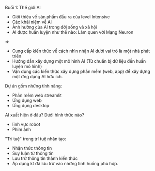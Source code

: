 Buổi 1: Thế giới AI
- Giới thiệu về sản phẩm đầu ra của level Intensive
- Các khái niệm về AI
- Ảnh hưởng của AI trong đời sống và xã hội
- AI được huấn luyện như thế nào: Làm quen với Mạng Neuron

=> 
- Cung cấp kiến thức về cách nhìn nhận AI dưới vai trò là một nhà phát triển
- Hướng dẫn xây dựng một mô hình AI (Từ chuẩn bị dữ liệu đến huấn luyện mô hình)
- Vận dụng các kiến thức xây dựng phần mềm (web, app) để xây dựng một ứng dụng AI hữu ích.

Dự án gồm những tính năng:
- Phần mềm web streamlit
- Ứng dụng web
- Ứng dụng desktop

AI xuất hiện ở đâu? Dưới hình thức nào?
- lĩnh vực robot
- Phim ảnh


"Trí tuệ" trong trí tuệ nhân tạo: 
- Nhận thức thông tin
- Suy luận từ thông tin
- Lưu trữ thông tin thành kiến thức 
- Áp dụng kt đã lưu trữ vào những tình huống phù hợp.